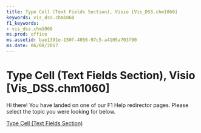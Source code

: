 ```yaml
---
title: Type Cell (Text Fields Section), Visio [Vis_DSS.chm1060]
keywords: vis_dss.chm1060
f1_keywords:
- vis_dss.chm1060
ms.prod: office
ms.assetid: bae1391e-150f-4056-97c5-a4105a703f90
ms.date: 06/08/2017
---
```



# Type Cell (Text Fields Section), Visio [Vis_DSS.chm1060]

Hi there! You have landed on one of our F1 Help redirector pages. Please select the topic you were looking for below.

[Type Cell (Text Fields Section)](http://msdn.microsoft.com/library/69d64520-9a47-07ca-09c7-d1e5da620348%28Office.15%29.aspx)

